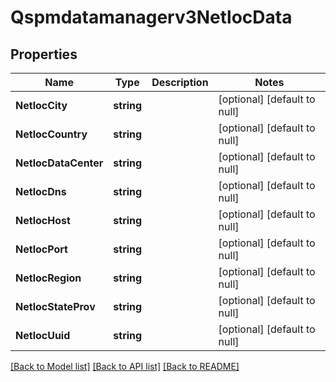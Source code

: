 # Qspmdatamanagerv3NetlocData

## Properties
Name | Type | Description | Notes
------------ | ------------- | ------------- | -------------
**NetlocCity** | **string** |  | [optional] [default to null]
**NetlocCountry** | **string** |  | [optional] [default to null]
**NetlocDataCenter** | **string** |  | [optional] [default to null]
**NetlocDns** | **string** |  | [optional] [default to null]
**NetlocHost** | **string** |  | [optional] [default to null]
**NetlocPort** | **string** |  | [optional] [default to null]
**NetlocRegion** | **string** |  | [optional] [default to null]
**NetlocStateProv** | **string** |  | [optional] [default to null]
**NetlocUuid** | **string** |  | [optional] [default to null]

[[Back to Model list]](../README.md#documentation-for-models) [[Back to API list]](../README.md#documentation-for-api-endpoints) [[Back to README]](../README.md)


